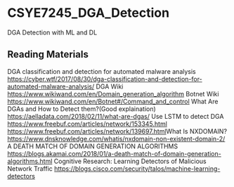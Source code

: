 # CSYE7245_DGA_Detection
DGA Detection with ML and DL


## Reading Materials
DGA classification and detection for automated malware analysis
https://cyber.wtf/2017/08/30/dga-classification-and-detection-for-automated-malware-analysis/
DGA Wiki
https://www.wikiwand.com/en/Domain_generation_algorithm
Botnet Wiki
https://www.wikiwand.com/en/Botnet#/Command_and_control
What Are DGAs and How to Detect them?(Good explaination)
https://aelladata.com/2018/02/11/what-are-dgas/
Use LSTM to detect DGA
https://www.freebuf.com/articles/network/153345.html
https://www.freebuf.com/articles/network/139697.html​
What Is NXDOMAIN?
https://www.dnsknowledge.com/whatis/nxdomain-non-existent-domain-2/
A DEATH MATCH OF DOMAIN GENERATION ALGORITHMS
https://blogs.akamai.com/2018/01/a-death-match-of-domain-generation-algorithms.html
Cognitive Research: Learning Detectors of Malicious Network Traffic
https://blogs.cisco.com/security/talos/machine-learning-detectors

